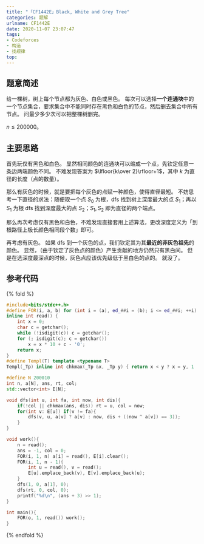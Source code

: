```yaml
---
title: "「CF1442E」Black, White and Grey Tree"
categories: 题解
urlname: CF1442E
date: 2020-11-07 23:07:47
tags:
- Codeforces
- 构造
- 找规律
top:
---
```


## 题意简述

给一棵树，树上每个节点都为灰色、白色或黑色。
每次可以选择**一个连通块**中的一个节点集合，要求集合中不能同时存在黑色和白色的节点，然后删去集合中所有节点。
问最少多少次可以把整棵树删完。

$n\le 200000$。

<!-- more -->

## 主要思路


首先玩仅有黑色和白色。
显然相同颜色的连通块可以缩成一个点，先钦定任意一条边两端颜色不同。
不难发现答案为 $\lfloor{k\over 2}\rfloor+1$，其中 $k$ 为直径的长度（点的数量）。

那么有灰色的时候，就是要把每个灰色的点赋一种颜色，使得直径最短。
不妨思考一下直径的求法：随便取一个点 $S_0$ 为根，dfs 找到树上深度最大的点 $S_1$；再以 $S_1$ 为根 dfs 找到深度最大的点 $S_2$；$S_1,S_2$ 即为直径的两个端点。

那么再次考虑仅有黑色和白色，不难发现直接套用上述算法，更改深度定义为「到根路径上极长颜色相同段个数」即可。

再考虑有灰色。
如果 dfs 到一个灰色的点，我们钦定其为其**最近的非灰色祖先**的颜色。
显然，（由于钦定了灰色点的颜色）产生贡献的地方仍然只有黑白间。
但是在选深度最深点的时候，灰色点应该优先级低于黑白色的点的。
就没了。

## 参考代码

{% fold %}
```cpp
#include<bits/stdc++.h>
#define FOR(i, a, b) for (int i = (a), ed_##i = (b); i <= ed_##i; ++i)
inline int read() {
	int x = 0;
	char c = getchar();
	while (!isdigit(c)) c = getchar();
	for (; isdigit(c); c = getchar())
		x = x * 10 + c - '0';
	return x;
}
#define Templ(T) template <typename T>
Templ(_Tp) inline int chkmax(_Tp &x, _Tp y) { return x < y ? x = y, 1 : 0; }

#define N 200010
int n, a[N], ans, rt, col;
std::vector<int> E[N];

void dfs(int u, int fa, int now, int dis){
	if(!col || chkmax(ans, dis)) rt = u, col = now;
	for(int v: E[u]) if(v != fa){
		dfs(v, u, a[v] ? a[v] : now, dis + ((now ^ a[v]) == 3));
	}
}

void work(){
	n = read();
	ans = -1, col = 0;
	FOR(i, 1, n) a[i] = read(), E[i].clear();
	FOR(i, 1, n - 1){
		int u = read(), v = read();
		E[u].emplace_back(v), E[v].emplace_back(u);
	}
	dfs(1, 0, a[1], 0);
	dfs(rt, 0, col, 0);
	printf("%d\n", (ans + 3) >> 1);
}

int main(){
	FOR(o, 1, read()) work();
}
```
{% endfold %}